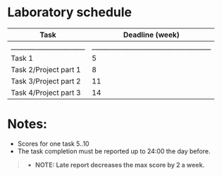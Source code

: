 # Laboratory schedule

Task | Deadline (week)|
--|--|
_______________________|_____________________________________|
Task 1                 | 5 
Task 2/Project part 1  | 8
Task 3/Project part 2  | 11
Task 4/Project part 3  | 14 

# Notes:

* Scores for one task 5..10
* The task completion must be reported up to 24:00 the day before. 
> * **NOTE: Late report decreases the max score by 2 a week.**

